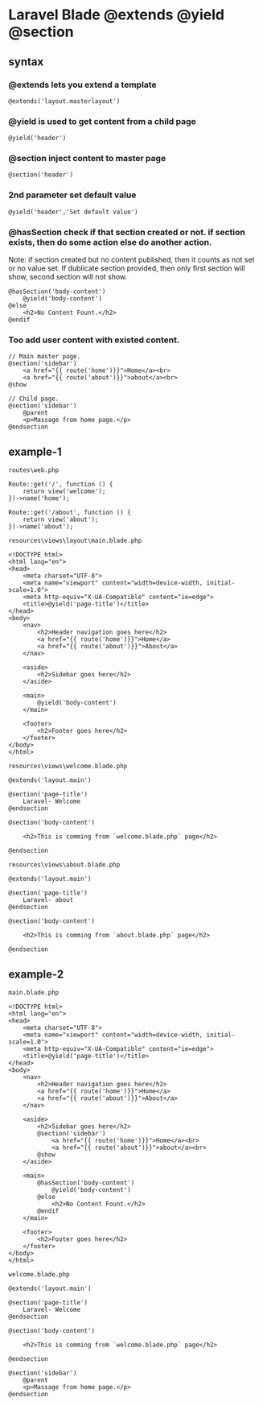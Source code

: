 # Laravel Blade @extends @yield @section
## syntax

### @extends lets you extend a template
```
@extends('layout.masterlayout')
```

### @yield is used to get content from a child page
```
@yield('header')
```

### @section inject content to master page
```
@section('header')
```

### 2nd parameter set default value
```
@yield('header','Set default value')
```

### @hasSection check if that section created or not. if section exists, then do some action else do another action. 
Note: if section created but no content published, then it counts as not set or no value set. If dublicate section provided, then only first section will show, second section will not show.
```
@hasSection('body-content')
    @yield('body-content')
@else
    <h2>No Content Fount.</h2>
@endif
```

### Too add user content with existed content.
```
// Main master page.
@section('sidebar')
    <a href="{{ route('home')}}">Home</a><br>
    <a href="{{ route('about')}}">about</a><br>
@show

// Child page.
@section('sidebar')
    @parent
    <p>Massage from home page.</p>
@endsection
```

## example-1
`routes\web.php`
```
Route::get('/', function () {
    return view('welcome');
})->name('home');

Route::get('/about', function () {
    return view('about');
})->name('about');
```

`resources\views\layout\main.blade.php`
```
<!DOCTYPE html>
<html lang="en">
<head>
    <meta charset="UTF-8">
    <meta name="viewport" content="width=device-width, initial-scale=1.0">
    <meta http-equiv="X-UA-Compatible" content="ie=edge">
    <title>@yield('page-title')</title>
</head>
<body>
    <nav>
        <h2>Header navigation goes here</h2>
        <a href="{{ route('home')}}">Home</a>
        <a href="{{ route('about')}}">About</a>
    </nav>

    <aside>
        <h2>Sidebar goes here</h2>
    </aside>

    <main>
        @yield('body-content')
    </main>

    <footer>
        <h2>Footer goes here</h2>
    </footer>
</body>
</html>
```

`resources\views\welcome.blade.php`
```
@extends('layout.main')

@section('page-title')
    Laravel- Welcome
@endsection

@section('body-content')

    <h2>This is comming from `welcome.blade.php` page</h2>

@endsection
```

`resources\views\about.blade.php`
```
@extends('layout.main')

@section('page-title')
    Laravel- about
@endsection

@section('body-content')

    <h2>This is comming from `about.blade.php` page</h2>

@endsection
```

## example-2
` main.blade.php `
```
<!DOCTYPE html>
<html lang="en">
<head>
    <meta charset="UTF-8">
    <meta name="viewport" content="width=device-width, initial-scale=1.0">
    <meta http-equiv="X-UA-Compatible" content="ie=edge">
    <title>@yield('page-title')</title>
</head>
<body>
    <nav>
        <h2>Header navigation goes here</h2>
        <a href="{{ route('home')}}">Home</a>
        <a href="{{ route('about')}}">About</a>
    </nav>

    <aside>
        <h2>Sidebar goes here</h2>
        @section('sidebar')
            <a href="{{ route('home')}}">Home</a><br>
            <a href="{{ route('about')}}">about</a><br>
        @show
    </aside>

    <main>
        @hasSection('body-content')
            @yield('body-content')
        @else
            <h2>No Content Fount.</h2>
        @endif
    </main>

    <footer>
        <h2>Footer goes here</h2>
    </footer>
</body>
</html>
```

` welcome.blade.php `
```
@extends('layout.main')

@section('page-title')
    Laravel- Welcome
@endsection

@section('body-content')

    <h2>This is comming from `welcome.blade.php` page</h2>

@endsection

@section('sidebar')
    @parent
    <p>Massage from home page.</p>
@endsection
```


